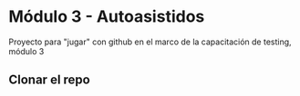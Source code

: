 # Módulo 3 - Autoasistidos

Proyecto para "jugar" con github en el marco de la capacitación de testing, módulo 3

## Clonar el repo



